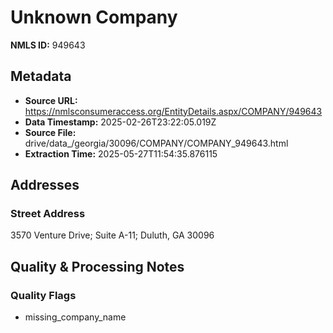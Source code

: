 # Unknown Company

**NMLS ID:** 949643

## Metadata
- **Source URL:** https://nmlsconsumeraccess.org/EntityDetails.aspx/COMPANY/949643
- **Data Timestamp:** 2025-02-26T23:22:05.019Z
- **Source File:** drive/data_/georgia/30096/COMPANY/COMPANY_949643.html
- **Extraction Time:** 2025-05-27T11:54:35.876115

## Addresses
### Street Address
3570 Venture Drive; Suite A-11; Duluth, GA 30096

## Quality & Processing Notes
### Quality Flags
- missing_company_name

